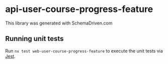 
# api-user-course-progress-feature

This library was generated with SchemaDriven.com

## Running unit tests

Run `nx test web-user-course-progress-feature` to execute the unit tests via [Jest](https://jestjs.io).

